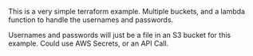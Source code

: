 
This is a very simple terraform example.  Multiple buckets, and a lambda function to handle the usernames and passwords.


Usernames and passwords will just be a file in an S3 bucket for this example. Could use AWS Secrets, or an API Call.